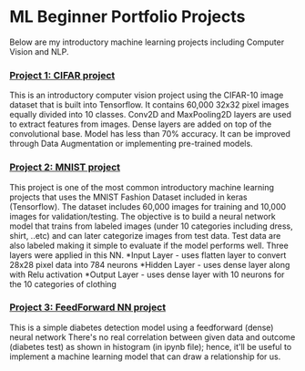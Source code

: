 # ML Beginner Portfolio Projects
Below are my introductory machine learning projects including Computer Vision and NLP.

### [Project 1: CIFAR project](https://github.com/Tadewos/ML_Beginner_Projects)

This is an introductory computer vision project using the CIFAR-10 image dataset that is built into Tensorflow. It contains 60,000 32x32 pixel images equally divided into 10 classes. Conv2D and MaxPooling2D layers are used to extract features from images. Dense layers are added on top of the convolutional base. Model has less than 70% accuracy. It can be improved through Data Augmentation or implementing pre-trained models.

### [Project 2: MNIST project](https://github.com/Tadewos/ML_Beginner_Projects)

This project is one of the most common introductory machine learning projects that uses the MNIST Fashion Dataset included in keras (Tensorflow). The dataset includes 60,000 images for training and 10,000 images for validation/testing. The objective is to build a neural network model that trains from labeled images (under 10 categories including dress, shirt, ..etc) and can later categorize images from test data. Test data are also labeled making it simple to evaluate if the model performs well. Three layers were applied in this NN.
*Input Layer - uses flatten layer to convert 28x28 pixel data into 784 neurons
*Hidden Layer - uses dense layer along with Relu activation
*Output Layer - uses dense layer with 10 neurons for the 10 categories of clothing

### [Project 3: FeedForward NN project](https://github.com/Tadewos/FeedForward-Neural-Network)

This is a simple diabetes detection model using a feedforward (dense) neural network There's no real correlation between given data and outcome (diabetes test) as shown in histogram (in ipynb file); hence, it'll be useful to implement a machine learning model that can draw a relationship for us.
